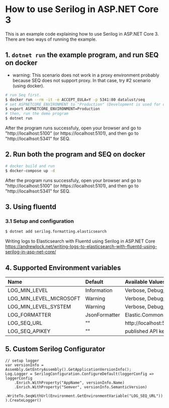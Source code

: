 # How to use Serilog in ASP.NET Core 3

This is an example code explaining how to use Serilog in ASP.NET Core 3.
There are two ways of running the example.

## 1. `dotnet run` the example program, and run SEQ on docker

* warning: This scenario does not work in a proxy environment probably because SEQ does not support proxy.
In that case, try #2 scenario (using docker).

```bash
# run Seq first.
$ docker run --rm -it -e ACCEPT_EULA=Y -p 5341:80 datalust/seq
# set ASPNETCORE_ENVIRONMENT to "Production" (Development is used for docker configuration)
$ export ASPNETCORE_ENVIRONMENT=Production
# then, run the demo program
$ dotnet run
```

After the program runs successfuly, open your browser and go to "http://localhost:5100" (or https://localhost:5101), and then go to "http://localhsot:5341" for SEQ.

## 2. Run both the program and SEQ on docker

```bash
# docker build and run
$ docker-compose up -d
```

After the program runs successfuly, open your browser and go to "http://localhost:5100" (or https://localhost:5101), and then go to "http://localhsot:5341" for SEQ.

## 3. Using fluentd

### 3.1 Setup and configuration

```bash
$ dotnet add serilog.formatting.elasticsearch
```

Writing logs to Elasticsearch with Fluentd using Serilog in ASP.NET Core
https://andrewlock.net/writing-logs-to-elasticsearch-with-fluentd-using-serilog-in-asp-net-core/

## 4. Supported Environment variables

| Name                    | Default       | Available Values                                                           |
| :---------------------- | :------------ | :------------------------------------------------------------------------- |
| LOG_MIN_LEVEL           | Information   | Verbose, Debug, Information, Warning, Error, Fatal                         |
| LOG_MIN_LEVEL_MICROSOFT | Warning       | Verbose, Debug, Information, Warning, Error, Fatal                         |
| LOG_MIN_LEVEL_SYSTEM    | Warning       | Verbose, Debug, Information, Warning, Error, Fatal                         |
| LOG_FORMATTER           | JsonFormatter | Elastic.CommonSchema.Serilog.EcsTextFormatter,Elastic.CommonSchema.Serilog |
| LOG_SEQ_URL             | ""            | http://localhost:5341                                                      |
| LOG_SEQ_APIKEY          | ""            | published API key                                                          |

## 5. Custom Serilog Configurator

```CSharp
// setup logger
var versionInfo = Assembly.GetEntryAssembly().GetApplicationVersionInfo();
Log.Logger = SerilogConfiguration.ConfigureDefault(loggerConfig => loggerConfig
    .Enrich.WithProperty("AppName", versionInfo.Name)
    .Enrich.WithProperty("Semver", versionInfo.SemanticVersion)
    .WriteTo.SeqWithUrl(Environment.GetEnvironmentVariable("LOG_SEQ_URL"))
).CreateLogger()
```